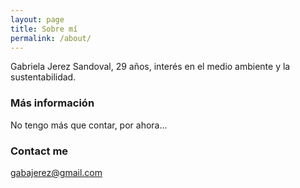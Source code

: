 ```yaml
---
layout: page
title: Sobre mí
permalink: /about/
---
```


Gabriela Jerez Sandoval, 29 años, interés en el medio ambiente y la sustentabilidad.

### Más información

No tengo más que contar, por ahora...

### Contact me

[gabajerez@gmail.com](mailto:gabajerez@gmail.com)

